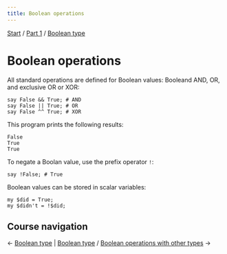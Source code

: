 ```yaml
---
title: Boolean operations
---
```


[Start](/raku-course/) / [Part 1](/raku-course/part1) / [Boolean type](/raku-course/booleans)

# Boolean operations

All standard operations are defined for Boolean values: Booleand AND, OR, and exclusive OR or XOR:

    say False && True; # AND
    say False || True; # OR
    say False ^^ True; # XOR

This program prints the following results:

    False
    True
    True

To negate a Boolan value, use the prefix operator `!`:

    say !False; # True

Boolean values can be stored in scalar variables:

    my $did = True;
    my $didn't = !$did;

## Course navigation

← [Boolean type](/raku-course/booleans) | [Boolean type](/raku-course/booleans) / [Boolean operations with other types](/raku-course/booleans/boolean-operations-other-types) →
